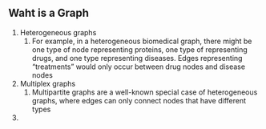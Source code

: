 ## Waht is a Graph
1. Heterogeneous graphs
	1. For example, in a heterogeneous biomedical graph, there might be one type of node representing proteins, one type of representing drugs, and one type representing diseases. Edges representing “treatments” would only occur between drug nodes and disease nodes
2. Multiplex graphs
	1. Multipartite graphs are a well-known special case of heterogeneous graphs, where edges can only connect nodes that have different types
3. 